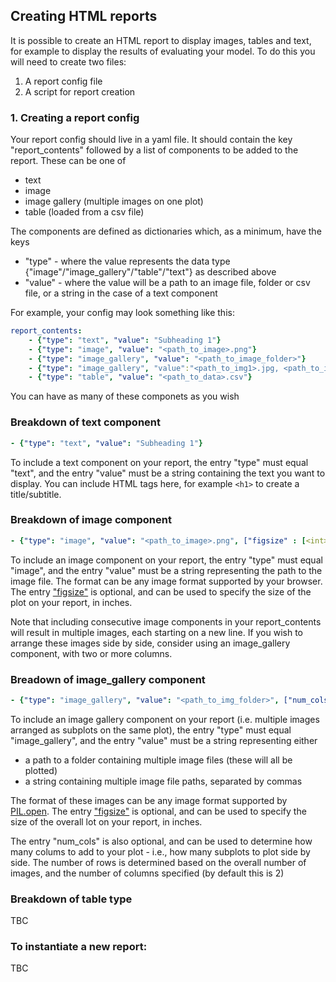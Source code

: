 ## Creating HTML reports
It is possible to create an HTML report to display images, tables and text, for example to display the results of evaluating your model. To do this you will need to create two files:
1. A report config file
2. A script for report creation

### 1. Creating a report config
Your report config should live in a yaml file. It should contain the key "report_contents" followed by a list of components to be added to the report.
These can be one of

- text
- image
- image gallery (multiple images on one plot)
- table (loaded from a csv file)

 The components are defined as dictionaries which, as a minimum, have the keys
 - "type" - where the value represents the data type {"image"/"image_gallery"/"table"/"text"} as described above
- "value" - where the value will be a path to an image file, folder or csv file, or a string in the case of a text component

For example, your config may look something like this:

```yaml
report_contents:
    - {"type": "text", "value": "Subheading 1"}
    - {"type": "image", "value": "<path_to_image>.png"}
    - {"type": "image_gallery", "value": "<path_to_image_folder>"}
    - {"type": "image_gallery", "value":"<path_to_img1>.jpg, <path_to_img3>.jpg, <path_to_img4>.jpg"}
    - {"type": "table", "value": "<path_to_data>.csv"}
```
You can have as many of these componets as you wish


### Breakdown of text component


```yaml
- {"type": "text", "value": "Subheading 1"}

```
To include a text component on your report, the entry "type" must equal "text", and the entry "value" must be a string containing the text you want to display. You can include HTML tags here, for example `<h1>` to create a title/subtitle.

### Breakdown of image component

```yaml
- {"type": "image", "value": "<path_to_image>.png", ["figsize" : [<int>, <int>]]}
```
To include an image component on your report, the entry "type" must equal "image", and the entry "value" must be a string representing the path to the image file. The format can be any image format supported by your browser. The entry ["figsize"](https://matplotlib.org/stable/gallery/subplots_axes_and_figures/figure_size_units.html) is optional, and can be used to specify the size of the plot on your report, in inches.

Note that including consecutive image components in your report_contents will result in multiple images, each starting on a new line. If you wish to arrange these images side by side, consider using an image_gallery component, with two or more columns.


### Breadown of image_gallery component

```yaml
- {"type": "image_gallery", "value": "<path_to_img_folder>", ["num_cols": 4], ["figsize": [20, 20]]}
```
To include an image gallery component on your report (i.e. multiple images arranged as subplots on the same plot), the entry "type" must equal "image_gallery", and the entry "value" must be a string representing either
- a path to a folder containing multiple image files (these will all be plotted)
- a string containing multiple image file paths, separated by commas

The format of these images can be any image format supported by [PIL.open](https://pillow.readthedocs.io/en/stable/reference/Image.html#PIL.Image.open). The entry ["figsize"](https://matplotlib.org/stable/gallery/subplots_axes_and_figures/figure_size_units.html) is optional, and can be used to specify the size of the overall lot on your report, in inches.

The entry "num_cols" is also optional, and can be used to determine how many colums to add to your plot - i.e., how many subplots to plot side by side. The number of rows is determined based on the overall number of images, and the number of columns specified (by default this is 2)


### Breakdown of table type

TBC

### To instantiate a new report:

TBC
